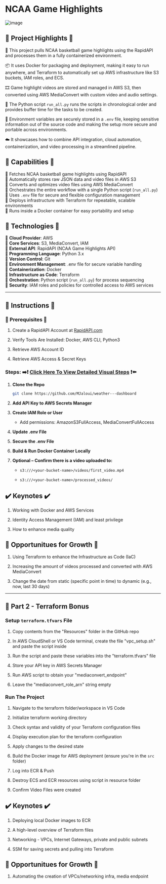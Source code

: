 # NCAA Game Highlights


![image](https://github.com/user-attachments/assets/6e651781-b306-44ef-a03e-e674a5be9b99)



## 🔷 Project Highlights 🔷

🏀 This project pulls NCAA basketball game highlights using the RapidAPI and processes them in a fully containerized environment.  

📦 It uses Docker for packaging and deployment, making it easy to run anywhere, and Terraform to automatically set up AWS infrastructure like S3 buckets, IAM roles, and ECS.  

🎞️ Game highlight videos are stored and managed in AWS S3, then converted using AWS MediaConvert with custom video and audio settings.  

🧩 The Python script `run_all.py` runs the scripts in chronological order and provides buffer time for the tasks to be created.  

🔐 Environment variables are securely stored in a `.env` file, keeping sensitive information out of the source code and making the setup more secure and portable across environments.  

☁️ It showcases how to combine API integration, cloud automation, containerization, and video processing in a streamlined pipeline.





## 🔧 Capabilities 🔧

🔹 Fetches NCAA basketball game highlights using RapidAPI  
🔹 Automatically stores raw JSON data and video files in AWS S3  
🔹 Converts and optimizes video files using AWS MediaConvert  
🔹 Orchestrates the entire workflow with a single Python script (`run_all.py`)  
🔹 Uses `.env` file for secure and flexible configuration management  
🔹 Deploys infrastructure with Terraform for repeatable, scalable environments  
🔹 Runs inside a Docker container for easy portability and setup  



## 🚨 Technologies 🚨

🔹 **Cloud Provider**: AWS  
🔹 **Core Services**: S3, MediaConvert, IAM  
🔹 **External API**: RapidAPI (NCAA Game Highlights API)  
🔹 **Programming Language**: Python 3.x  
🔹 **Version Control**: Git  
🔹 **Environment Management**: .env file for secure variable handling  
🔹 **Containerization**: Docker  
🔹 **Infrastructure as Code**: Terraform  
🔹 **Orchestration**: Python script (`run_all.py`) for process sequencing  
🔹 **Security**: IAM roles and policies for controlled access to AWS services  


---


## 👀 Instructions 👀

### 🔹 Prerequisites 🔹

1. Create a RapidAPI Account at [RapidAPI.com](https://rapidapi.com)  

2. Verify Tools Are Installed: Docker, AWS CLI, Python3  

3. Retrieve AWS Account ID  

4. Retrieve AWS Access & Secret Keys  



### **Steps:** ➡️❗ [Click Here To View Detailed Visual Steps](https://github.com/MJaloui/NCAAGameHighlights.md/blob/main/VisualStepsHere.md) ❗⬅️

1. **Clone the Repo**  
   ```bash
   git clone https://github.com/MJaloui/weather---dashboard
   ```

2. **Add API Key to AWS Secrets Manager**

3. **Create IAM Role or User**  
   - Add permissions: AmazonS3FullAccess, MediaConvertFullAccess

4. **Update .env File**

5. **Secure the .env File**  

6. **Build & Run Docker Container Locally**  

7. **Optional – Confirm there is a video uploaded to:**  

    - `s3:///<your-bucket-name>/videos/first_video.mp4`  

    - `s3:///<your-bucket-name>/processed_videos/`  



## **✔️ Keynotes ✔️**

1. Working with Docker and AWS Services  

2. Identity Access Management (IAM) and least privilege  

3. How to enhance media quality  



## **🌱 Opportunitues for Growth 🌱**

1. Using Terraform to enhance the Infrastructure as Code (IaC)  

2. Increasing the amount of videos processed and converted with AWS MediaConvert  

3. Change the date from static (specific point in time) to dynamic (e.g., now, last 30 days)  

---

## 🚀 Part 2 - Terraform Bonus

### Setup `terraform.tfvars` File

1. Copy contents from the "Resources" folder in the GitHub repo  

2. In AWS CloudShell or VS Code terminal, create the file "vpc_setup.sh" and paste the script inside  

3. Run the script and paste these variables into the "terraform.tfvars" file  

4. Store your API key in AWS Secrets Manager  

5. Run AWS script to obtain your "mediaconvert_endpoint"  

6. Leave the "mediaconvert_role_arn" string empty  



### Run The Project

1. Navigate to the terraform folder/workspace in VS Code  

2. Initialize terraform working directory  

3. Check syntax and validity of your Terraform configuration files  

4. Display execution plan for the terraform configuration  

5. Apply changes to the desired state  

6. Build the Docker image for AWS deployment (ensure you're in the `src` folder)  

7. Log into ECR & Push  

8. Destroy ECS and ECR resources using script in resource folder  

9. Confirm Video Files were created  



## **✔️ Keynotes ✔️**

1. Deploying local Docker images to ECR  

2. A high-level overview of Terraform files  

3. Networking - VPCs, Internet Gateways, private and public subnets  

4. SSM for saving secrets and pulling into Terraform  



## **🌱 Opportunitues for Growth 🌱**

1. Automating the creation of VPCs/networking infra, media endpoint  

